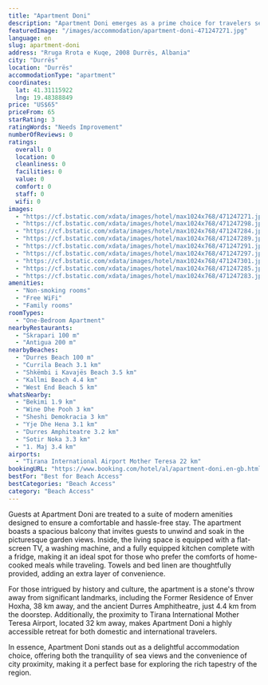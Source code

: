 ```yaml
---
title: "Apartment Doni"
description: "Apartment Doni emerges as a prime choice for travelers seeking a serene getaway with breathtaking sea views, located just a short stroll from the vibrant Durres Beach."
featuredImage: "/images/accommodation/apartment-doni-471247271.jpg"
language: en
slug: apartment-doni
address: "Rruga Rrota e Kuqe, 2008 Durrës, Albania"
city: "Durrës"
location: "Durrës"
accommodationType: "apartment"
coordinates:
  lat: 41.31115922
  lng: 19.48388849
price: "US$65"
priceFrom: 65
starRating: 3
ratingWords: "Needs Improvement"
numberOfReviews: 0
ratings:
  overall: 0
  location: 0
  cleanliness: 0
  facilities: 0
  value: 0
  comfort: 0
  staff: 0
  wifi: 0
images:
  - "https://cf.bstatic.com/xdata/images/hotel/max1024x768/471247271.jpg?k=5d7100105d9fa6db423147ea2418439b0847fadb5a3eeced14d24ebbd126ce25&o=&hp=1"
  - "https://cf.bstatic.com/xdata/images/hotel/max1024x768/471247298.jpg?k=ba652547d39e34786d95d3d89b11944bb05a7576988aff3bdde9254fd7345b68&o=&hp=1"
  - "https://cf.bstatic.com/xdata/images/hotel/max1024x768/471247284.jpg?k=1655d22cb6fc11d0f07d26bae3804ae22d3dd4f5f73bab399467621811876dfd&o=&hp=1"
  - "https://cf.bstatic.com/xdata/images/hotel/max1024x768/471247289.jpg?k=30c2eb9925d6ebb4d73a957fd285c71fd15851bf16be2a5d85deea66d4d5e136&o=&hp=1"
  - "https://cf.bstatic.com/xdata/images/hotel/max1024x768/471247291.jpg?k=4ffbe8f303671c99911b614001478304b49566a83e492c90ff8961486b54df69&o=&hp=1"
  - "https://cf.bstatic.com/xdata/images/hotel/max1024x768/471247297.jpg?k=16349f544adb27c3a843b577c0458924d37c5c23bdcb904ab933ef986941b1a3&o=&hp=1"
  - "https://cf.bstatic.com/xdata/images/hotel/max1024x768/471247301.jpg?k=e21bcbba1e3e7f0774f625b4862f8498fb957b07bdb519a775708a9ca0b8633d&o=&hp=1"
  - "https://cf.bstatic.com/xdata/images/hotel/max1024x768/471247285.jpg?k=89cc1aceacefc98dc0cf6096b678be50e37361e0969755cf2b879c457c446efc&o=&hp=1"
  - "https://cf.bstatic.com/xdata/images/hotel/max1024x768/471247283.jpg?k=55596b18f07a0ba8185cf70a32abe5fb53e21485eb8509c14048c30943232abe&o=&hp=1"
amenities:
  - "Non-smoking rooms"
  - "Free WiFi"
  - "Family rooms"
roomTypes:
  - "One-Bedroom Apartment"
nearbyRestaurants:
  - "Skrapari 100 m"
  - "Antigua 200 m"
nearbyBeaches:
  - "Durres Beach 100 m"
  - "Currila Beach 3.1 km"
  - "Shkëmbi i Kavajës Beach 3.5 km"
  - "Kallmi Beach 4.4 km"
  - "West End Beach 5 km"
whatsNearby:
  - "Bekimi 1.9 km"
  - "Wine Dhe Pooh 3 km"
  - "Sheshi Demokracia 3 km"
  - "Yje Dhe Hena 3.1 km"
  - "Durres Amphiteatre 3.2 km"
  - "Sotir Noka 3.3 km"
  - "1. Maj 3.4 km"
airports:
  - "Tirana International Airport Mother Teresa 22 km"
bookingURL: "https://www.booking.com/hotel/al/apartment-doni.en-gb.html?aid=8035640"
bestFor: "Best for Beach Access"
bestCategories: "Beach Access"
category: "Beach Access"
---
```


Guests at Apartment Doni are treated to a suite of modern amenities designed to ensure a comfortable and hassle-free stay. The apartment boasts a spacious balcony that invites guests to unwind and soak in the picturesque garden views. Inside, the living space is equipped with a flat-screen TV, a washing machine, and a fully equipped kitchen complete with a fridge, making it an ideal spot for those who prefer the comforts of home-cooked meals while traveling. Towels and bed linen are thoughtfully provided, adding an extra layer of convenience.

For those intrigued by history and culture, the apartment is a stone's throw away from significant landmarks, including the Former Residence of Enver Hoxha, 38 km away, and the ancient Durres Amphitheatre, just 4.4 km from the doorstep. Additionally, the proximity to Tirana International Mother Teresa Airport, located 32 km away, makes Apartment Doni a highly accessible retreat for both domestic and international travelers.

In essence, Apartment Doni stands out as a delightful accommodation choice, offering both the tranquility of sea views and the convenience of city proximity, making it a perfect base for exploring the rich tapestry of the region.
